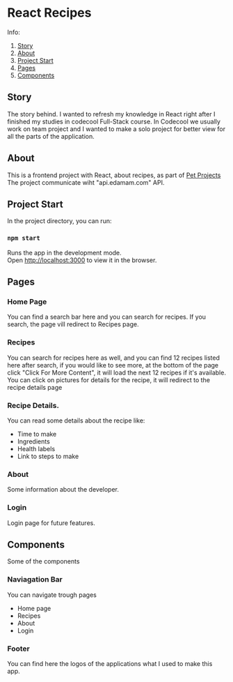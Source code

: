 # React Recipes

Info:
1. [Story](#story)
2. [About](#about)
3. [Project Start](#project-start)
4. [Pages](#pages)
5. [Components](#Components)



## Story
The story behind. I wanted to refresh my knowledge in React right after I finished my studies in codecool Full-Stack course. In Codecool we usually work on team project and I wanted to make a solo project for better view for all the parts of the application.

## About
This is a frontend project with React, about recipes, as part of [Pet Projects](https://github.com/mateszathmari/PetProjects)<br> The project communicate wiht "api.edamam.com" API.

## Project Start
In the project directory, you can run:

### `npm start`

Runs the app in the development mode.\
Open [http://localhost:3000](http://localhost:3000) to view it in the browser.


## Pages

### Home Page

You can find a search bar here and you can search for recipes. If you search, the page vill redirect to Recipes page.

### Recipes

You can search for recipes here as well, and you can find 12 recipes listed here after search, if you would like to see more, at the bottom of the page click "Click For More Content", it will load the next 12 recipes if it's available. You can click on pictures for details for the recipe, it will redirect to the recipe details page

### Recipe Details.

You can read some details about the recipe like:
* Time to make
* Ingredients
* Health labels
* Link to steps to make

### About

Some information about the developer.

### Login

Login page for future features.


## Components
Some of the components

### Naviagation Bar
You can navigate trough pages
* Home page
* Recipes
* About
* Login

### Footer
You can find here the logos of the applications what I used to make this app.



